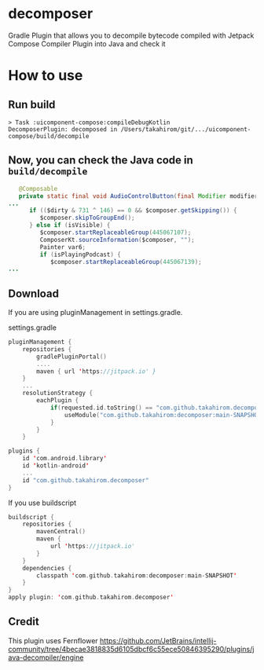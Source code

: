 # decomposer
Gradle Plugin that allows you to decompile bytecode compiled with Jetpack Compose Compiler Plugin into Java and check it

# How to use


## Run build

```
> Task :uicomponent-compose:compileDebugKotlin
DecomposerPlugin: decomposed in /Users/takahirom/git/.../uicomponent-compose/build/decompile
```

## Now, you can check the Java code in `build/decompile`

```java
   @Composable
   private static final void AudioControlButton(final Modifier modifier, final boolean isVisible, final boolean isPlayingPodcast, Composer $composer, final int $changed) {
...
      if (($dirty & 731 ^ 146) == 0 && $composer.getSkipping()) {
         $composer.skipToGroupEnd();
      } else if (isVisible) {
         $composer.startReplaceableGroup(445067107);
         ComposerKt.sourceInformation($composer, "");
         Painter var6;
         if (isPlayingPodcast) {
            $composer.startReplaceableGroup(445067139);
...
```


## Download

If you are using pluginManagement in settings.gradle.

settings.gradle

```kotlin
pluginManagement {
    repositories {
        gradlePluginPortal()
        ....
        maven { url 'https://jitpack.io' }
    }
    ...
    resolutionStrategy {
        eachPlugin {
            if(requested.id.toString() == "com.github.takahirom.decomposer"){
                useModule("com.github.takahirom:decomposer:main-SNAPSHOT")
            }
        }
    }
```


```kotlin
plugins {
    id 'com.android.library'
    id 'kotlin-android'
    ...
    id "com.github.takahirom.decomposer"
}
```

If you use buildscript

```kotlin
buildscript {
    repositories {
        mavenCentral()
        maven {
            url 'https://jitpack.io'
        }
    }
    dependencies {
        classpath 'com.github.takahirom:decomposer:main-SNAPSHOT'
    }
}
apply plugin: 'com.github.takahirom.decomposer'
```


## Credit
This plugin uses Fernflower
https://github.com/JetBrains/intellij-community/tree/4becae3818835d6105dbcf6c55ece50846395290/plugins/java-decompiler/engine
